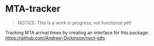 # MTA-tracker
 > NOTICE: This is a work in progress, not functional yet!
 
 Tracking MTA arrival times by creating an interface for this package:
 https://github.com/Andrew-Dickinson/nyct-gtfs

